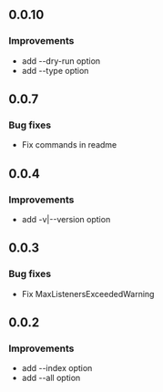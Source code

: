## 0.0.10

### Improvements

* add --dry-run option
* add --type option

## 0.0.7

### Bug fixes

* Fix commands in readme

## 0.0.4

### Improvements

* add -v|--version option

## 0.0.3

### Bug fixes

* Fix MaxListenersExceededWarning

## 0.0.2

### Improvements

* add --index option
* add --all option